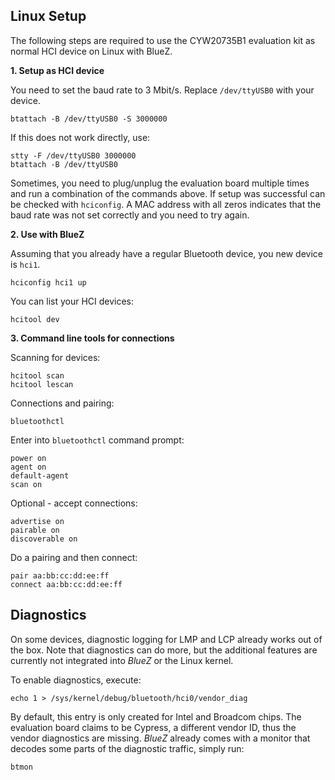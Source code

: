 

Linux Setup
-----------
The following steps are required to use the CYW20735B1 evaluation kit as normal HCI device on Linux with BlueZ.
 

**1. Setup as HCI device**

You need to set the baud rate to 3 Mbit/s. Replace `/dev/ttyUSB0` with your device.

    btattach -B /dev/ttyUSB0 -S 3000000
    
If this does not work directly, use:

    stty -F /dev/ttyUSB0 3000000
    btattach -B /dev/ttyUSB0
    
Sometimes, you need to plug/unplug the evaluation board multiple times and run a combination of the commands above.
If setup was successful can be checked with `hciconfig`. A MAC address with all zeros indicates that the baud rate
was not set correctly and you need to try again.

**2. Use with BlueZ**

Assuming that you already have a regular Bluetooth device, you new device is `hci1`.

    hciconfig hci1 up

You can list your HCI devices:

    hcitool dev

**3. Command line tools for connections**

Scanning for devices:

    hcitool scan
    hcitool lescan

Connections and pairing:

    bluetoothctl

Enter into `bluetoothctl` command prompt:

    power on
    agent on
    default-agent
    scan on

Optional - accept connections:

    advertise on
    pairable on
    discoverable on

Do a pairing and then connect:

    pair aa:bb:cc:dd:ee:ff
    connect aa:bb:cc:dd:ee:ff



Diagnostics
-----------

On some devices, diagnostic logging for LMP and LCP already works out of the box.
Note that diagnostics can do more, but the additional features are currently not
integrated into *BlueZ* or the Linux kernel.

To enable diagnostics, execute:

    echo 1 > /sys/kernel/debug/bluetooth/hci0/vendor_diag
    
By default, this entry is only created for Intel and Broadcom chips.
The evaluation board claims to be Cypress, a different vendor ID, thus
the vendor diagnostics are missing.
*BlueZ* already comes with a monitor that decodes some parts of the diagnostic
traffic, simply run:

    btmon
